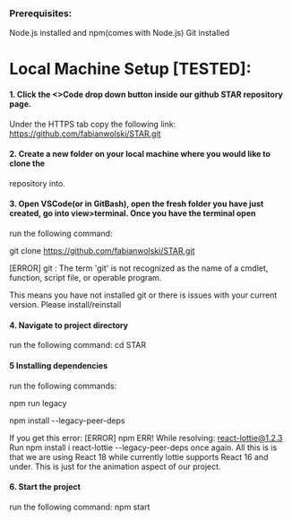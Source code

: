 ### Prerequisites:
Node.js installed and npm(comes with Node.js)
Git installed

# Local Machine Setup [TESTED]:

#### 1. Click the <>Code drop down button inside our github STAR repository page.
Under the HTTPS tab copy the following link:
https://github.com/fabianwolski/STAR.git

#### 2. Create a new folder on your local machine where you would like to clone the
repository into.

#### 3. Open VSCode(or in GitBash), open the fresh folder you have just created, go into view>terminal. Once you have the terminal open
run the following command:

git clone https://github.com/fabianwolski/STAR.git

[ERROR] git : The term 'git' is not recognized as the name of a cmdlet, function, script file, or 
operable program.

This means you have not installed git or there is issues with your current version. Please install/reinstall

#### 4. Navigate to project directory
run the following command:
cd STAR

#### 5 Installing dependencies
run the following commands:

npm run legacy

npm install --legacy-peer-deps

If you get this error: 
[ERROR] npm ERR! While resolving: react-lottie@1.2.3
Run npm install i react-lottie --legacy-peer-deps once again.
All this is is that we are using React 18 while currently lottie supports React 16 and under.
This is just for the animation aspect of our project.

#### 6. Start the project
run the following command:
npm start
